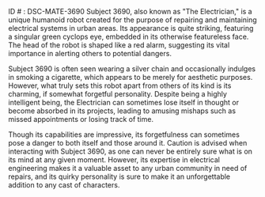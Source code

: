 ID # : DSC-MATE-3690
Subject 3690, also known as "The Electrician," is a unique humanoid robot created for the purpose of repairing and maintaining electrical systems in urban areas. Its appearance is quite striking, featuring a singular green cyclops eye, embedded in its otherwise featureless face. The head of the robot is shaped like a red alarm, suggesting its vital importance in alerting others to potential dangers.

Subject 3690 is often seen wearing a silver chain and occasionally indulges in smoking a cigarette, which appears to be merely for aesthetic purposes. However, what truly sets this robot apart from others of its kind is its charming, if somewhat forgetful personality. Despite being a highly intelligent being, the Electrician can sometimes lose itself in thought or become absorbed in its projects, leading to amusing mishaps such as missed appointments or losing track of time.

Though its capabilities are impressive, its forgetfulness can sometimes pose a danger to both itself and those around it. Caution is advised when interacting with Subject 3690, as one can never be entirely sure what is on its mind at any given moment. However, its expertise in electrical engineering makes it a valuable asset to any urban community in need of repairs, and its quirky personality is sure to make it an unforgettable addition to any cast of characters.